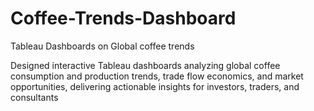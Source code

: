 # Coffee-Trends-Dashboard
Tableau Dashboards on Global coffee trends

Designed interactive Tableau dashboards analyzing global coffee consumption and production trends, trade flow economics, and market opportunities, delivering actionable insights for investors, traders, and consultants